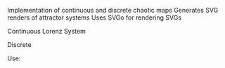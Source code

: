 Implementation of continuous and discrete chaotic maps
Generates SVG renders of attractor systems
Uses SVGo for rendering SVGs

Continuous
    Lorenz System 

Discrete

Use:
